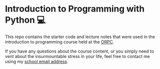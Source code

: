 # Introduction to Programming with Python 💻

This repo contains the starter code and lecture notes that were used in the introduction to programming course held at the [ORPC](https://rpcottawa.org).

If you have any questions about the course content, or you simply need to vent about the insurmountable stress in your life, feel free to contact me using my [school email address](mailto:gbrad012@uottawa.ca).
